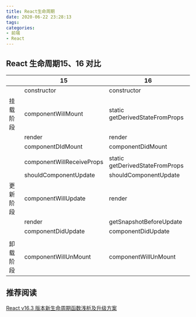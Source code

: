 ```yaml
---
title: React生命周期
date: 2020-06-22 23:28:13
tags:
categories:
- 前端
- React
---
```




## React 生命周期15、16 对比

|          | 15                        | 16                              |
| -------- | ------------------------- | ------------------------------- |
|          | constructor               | constructor                     |
| 挂载阶段 | componentWillMount        | static getDerivedStateFromProps |
|          | render                    | render                          |
|          | componentDIdMount         | componentDidMount               |
|          |                           |                                 |
|          | componentWillReceiveProps | static getDerivedStateFromProps |
|          | shouldComponentUpdate     | shouldComponentUpdate           |
| 更新阶段 | componentWillUpdate       | render                          |
|          | render                    | getSnapshotBeforeUpdate         |
|          | componentDidUpdate        | componentDidUpdate              |
|          |                           |                                 |
| 卸载阶段 | componentWillUnMount      | componentWillUnMount            |

## 推荐阅读

[React v16.3 版本新生命周期函数浅析及升级方案](https://zhuanlan.zhihu.com/p/36062486)
